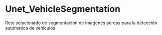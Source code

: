 # Unet_VehicleSegmentation
Reto solucionado de segmentación de imagenes aereas para la detección automatica de vehiculos
